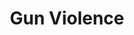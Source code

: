 ---
pid: llp115
title: Gun Violence
location_transcription: 
coordinates: "[-75.1656784, 39.9556166]"
zipcode: 
gen_neighborhood: 
neighborhood: 
outside_phl: 
age: '11'
age_range: 6-13
instagram: 
image_file_name: llp_115.jpg
proposal_transcription: Gun  Violence.  An eye with a reflection of a death and a
  teardrop.
topic: Youth,Violence
topic_summary: 0, 0
type: Mural,Shrine,Image
keywords_other: 
credit: Rennie
image_labels: 
twitter: 
facebook: 
permalink: "/monuments/llp115/"
layout: item-page
---